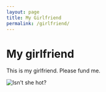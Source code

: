 ```yaml
---
layout: page
title: My Girlfriend
permalink: /girlfriend/
---
```

# My girlfriend
This is my girlfriend. Please fund me. 

![Isn't she hot?](/girlfriend.jpg)

